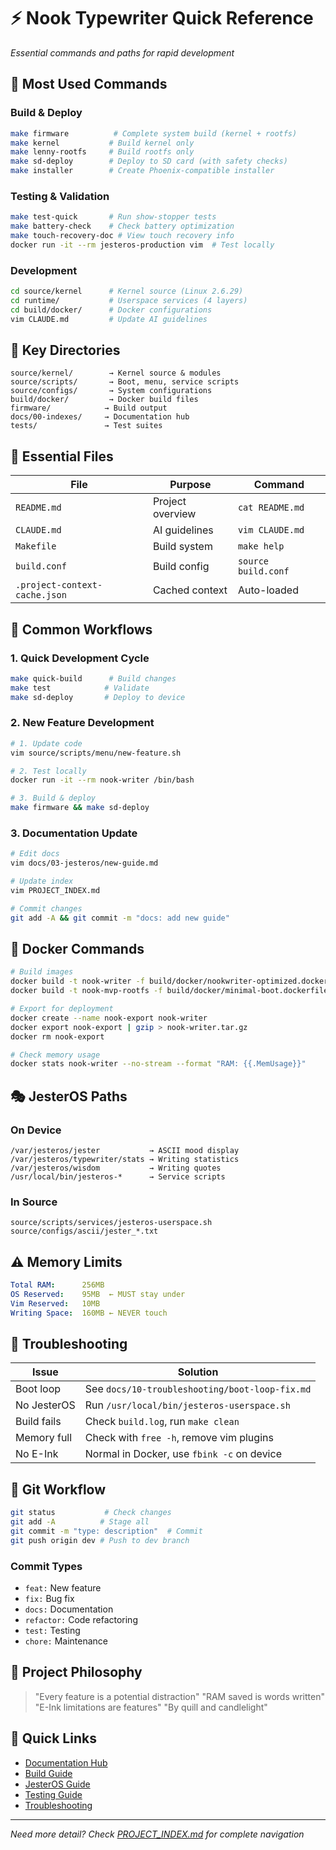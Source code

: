 # ⚡ Nook Typewriter Quick Reference

*Essential commands and paths for rapid development*

## 🚀 Most Used Commands

### Build & Deploy
```bash
make firmware          # Complete system build (kernel + rootfs)
make kernel           # Build kernel only
make lenny-rootfs     # Build rootfs only
make sd-deploy        # Deploy to SD card (with safety checks)
make installer        # Create Phoenix-compatible installer
```

### Testing & Validation
```bash
make test-quick       # Run show-stopper tests
make battery-check    # Check battery optimization
make touch-recovery-doc # View touch recovery info
docker run -it --rm jesteros-production vim  # Test locally
```

### Development
```bash
cd source/kernel      # Kernel source (Linux 2.6.29)
cd runtime/           # Userspace services (4 layers)
cd build/docker/      # Docker configurations
vim CLAUDE.md         # Update AI guidelines
```

## 📁 Key Directories

```
source/kernel/        → Kernel source & modules
source/scripts/       → Boot, menu, service scripts
source/configs/       → System configurations
build/docker/         → Docker build files
firmware/            → Build output
docs/00-indexes/     → Documentation hub
tests/               → Test suites
```

## 📄 Essential Files

| File | Purpose | Command |
|------|---------|---------|
| `README.md` | Project overview | `cat README.md` |
| `CLAUDE.md` | AI guidelines | `vim CLAUDE.md` |
| `Makefile` | Build system | `make help` |
| `build.conf` | Build config | `source build.conf` |
| `.project-context-cache.json` | Cached context | Auto-loaded |

## 🎯 Common Workflows

### 1. Quick Development Cycle
```bash
make quick-build      # Build changes
make test            # Validate
make sd-deploy       # Deploy to device
```

### 2. New Feature Development
```bash
# 1. Update code
vim source/scripts/menu/new-feature.sh

# 2. Test locally
docker run -it --rm nook-writer /bin/bash

# 3. Build & deploy
make firmware && make sd-deploy
```

### 3. Documentation Update
```bash
# Edit docs
vim docs/03-jesteros/new-guide.md

# Update index
vim PROJECT_INDEX.md

# Commit changes
git add -A && git commit -m "docs: add new guide"
```

## 🔧 Docker Commands

```bash
# Build images
docker build -t nook-writer -f build/docker/nookwriter-optimized.dockerfile .
docker build -t nook-mvp-rootfs -f build/docker/minimal-boot.dockerfile .

# Export for deployment
docker create --name nook-export nook-writer
docker export nook-export | gzip > nook-writer.tar.gz
docker rm nook-export

# Check memory usage
docker stats nook-writer --no-stream --format "RAM: {{.MemUsage}}"
```

## 🎭 JesterOS Paths

### On Device
```
/var/jesteros/jester           → ASCII mood display
/var/jesteros/typewriter/stats → Writing statistics  
/var/jesteros/wisdom           → Writing quotes
/usr/local/bin/jesteros-*      → Service scripts
```

### In Source
```
source/scripts/services/jesteros-userspace.sh
source/configs/ascii/jester_*.txt
```

## ⚠️ Memory Limits

```yaml
Total RAM:      256MB
OS Reserved:    95MB  ← MUST stay under
Vim Reserved:   10MB
Writing Space:  160MB ← NEVER touch
```

## 🐛 Troubleshooting

| Issue | Solution |
|-------|----------|
| Boot loop | See `docs/10-troubleshooting/boot-loop-fix.md` |
| No JesterOS | Run `/usr/local/bin/jesteros-userspace.sh` |
| Build fails | Check `build.log`, run `make clean` |
| Memory full | Check with `free -h`, remove vim plugins |
| No E-Ink | Normal in Docker, use `fbink -c` on device |

## 📝 Git Workflow

```bash
git status           # Check changes
git add -A          # Stage all
git commit -m "type: description"  # Commit
git push origin dev # Push to dev branch
```

### Commit Types
- `feat:` New feature
- `fix:` Bug fix
- `docs:` Documentation
- `refactor:` Code refactoring
- `test:` Testing
- `chore:` Maintenance

## 🏰 Project Philosophy

> "Every feature is a potential distraction"
> "RAM saved is words written"  
> "E-Ink limitations are features"
> "By quill and candlelight"

## 🔗 Quick Links

- [Documentation Hub](docs/00-indexes/README.md)
- [Build Guide](docs/02-build/build-system-documentation.md)
- [JesterOS Guide](docs/03-jesteros/jesteros-userspace-solution.md)
- [Testing Guide](docs/08-testing/developer-testing-guide.md)
- [Troubleshooting](docs/10-troubleshooting/)

---
*Need more detail? Check [PROJECT_INDEX.md](PROJECT_INDEX.md) for complete navigation*